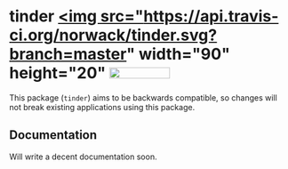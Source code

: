 # tinder <a href="https://travis-ci.org/norwack/tinder"><img src="https://api.travis-ci.org/norwack/tinder.svg?branch=master" width="90" height="20"</a> <a href="https://godoc.org/github.com/norwack/tinder"><img src="https://godoc.org/github.com/norwack/tinder?status.svg" width="109" height="20" /></a>

This package (`tinder`) aims to be backwards compatible, so changes will not break existing applications using this package.


## Documentation

Will write a decent documentation soon.
